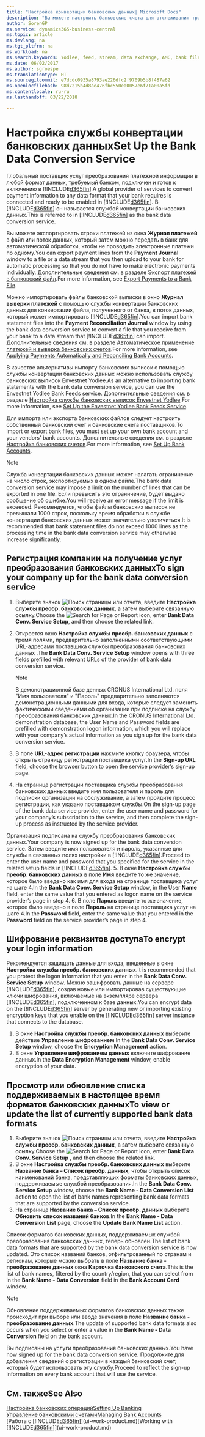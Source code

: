 ```yaml
---
title: "Настройка конвертации банковских данных| Microsoft Docs"
description: "Вы можете настроить банковские счета для отслеживания транзакций и импорта или экспорта банковских выписок, таких как Yodlee."
author: SorenGP
ms.service: dynamics365-business-central
ms.topic: article
ms.devlang: na
ms.tgt_pltfrm: na
ms.workload: na
ms.search.keywords: Yodlee, feed, stream, data exchange, AMC, bank file import, bank file export, re-export, bank transfer, AMC, bank data conversion service, funds transfer
ms.date: 06/02/2017
ms.author: sgroespe
ms.translationtype: HT
ms.sourcegitcommit: e7dcdc0935a8793ae226dfc2f9709b5b8f487a62
ms.openlocfilehash: 98d7215b4d8ae476fbc550ea0057e6f71a00a5fd
ms.contentlocale: ru-ru
ms.lasthandoff: 03/22/2018

---
```

# <a name="set-up-the-bank-data-conversion-service"></a><span data-ttu-id="fa0c2-103">Настройка службы конвертации банковских данных</span><span class="sxs-lookup"><span data-stu-id="fa0c2-103">Set Up the Bank Data Conversion Service</span></span>
<span data-ttu-id="fa0c2-104">Глобальный поставщик услуг преобразования платежной информации в любой формат данных, требуемый банком, подключен и готов к включению в [!INCLUDE[d365fin](includes/d365fin_md.md)].</span><span class="sxs-lookup"><span data-stu-id="fa0c2-104">A global provider of services to convert payment information to any data format that your bank requires is connected and ready to be enabled in [!INCLUDE[d365fin](includes/d365fin_md.md)].</span></span> <span data-ttu-id="fa0c2-105">В [!INCLUDE[d365fin](includes/d365fin_md.md)] он называется службой конвертации банковских данных.</span><span class="sxs-lookup"><span data-stu-id="fa0c2-105">This is referred to in [!INCLUDE[d365fin](includes/d365fin_md.md)] as the bank data conversion service.</span></span>

<span data-ttu-id="fa0c2-106">Вы можете экспортировать строки платежей из окна **Журнал платежей** в файл или поток данных, который затем можно передать в банк для автоматической обработки, чтобы не проводить электронные платежи по одному.</span><span class="sxs-lookup"><span data-stu-id="fa0c2-106">You can export payment lines from the **Payment Journal** window to a file or a data stream that you then upload to your bank for automatic processing so that you do not have to make electronic payments individually.</span></span> <span data-ttu-id="fa0c2-107">Дополнительные сведения см. в разделе [Экспорт платежей в банковский файл](payables-how-export-payments-bank-file.md).</span><span class="sxs-lookup"><span data-stu-id="fa0c2-107">For more information, see [Export Payments to a Bank File](payables-how-export-payments-bank-file.md).</span></span>

<span data-ttu-id="fa0c2-108">Можно импортировать файлы банковской выписки в окно **Журнал выверки платежей** с помощью службы конвертации банковских данных для конвертации файла, полученного от банка, в поток данных, который может импортировать [!INCLUDE[d365fin](includes/d365fin_md.md)].</span><span class="sxs-lookup"><span data-stu-id="fa0c2-108">You can import bank statement files into the **Payment Reconciliation Journal** window by using the bank data conversion service to convert a file that you receive from your bank to a data stream that [!INCLUDE[d365fin](includes/d365fin_md.md)] can import.</span></span> <span data-ttu-id="fa0c2-109">Дополнительные сведения см. в разделе [Автоматическое применение платежей и выверка банковских счетов](receivables-apply-payments-auto-reconcile-bank-accounts.md).</span><span class="sxs-lookup"><span data-stu-id="fa0c2-109">For more information, see [Applying Payments Automatically and Reconciling Bank Accounts](receivables-apply-payments-auto-reconcile-bank-accounts.md).</span></span>

<span data-ttu-id="fa0c2-110">В качестве альтернативы импорту банковских выписок с помощью службы конвертации банковских данных можно использовать службу банковских выписок Envestnet Yodlee.</span><span class="sxs-lookup"><span data-stu-id="fa0c2-110">As an alternative to importing bank statements with the bank data conversion service, you can use the Envestnet Yodlee Bank Feeds service.</span></span> <span data-ttu-id="fa0c2-111">Дополнительные сведения см. в разделе [Настройка службы банковских выписок Envestnet Yodlee](bank-how-setup-bank-statement-service.md).</span><span class="sxs-lookup"><span data-stu-id="fa0c2-111">For more information, see [Set Up the Envestnet Yodlee Bank Feeds Service](bank-how-setup-bank-statement-service.md).</span></span>

<span data-ttu-id="fa0c2-112">Для импорта или экспорта банковских файлов следует настроить собственный банковский счет и банковские счета поставщиков.</span><span class="sxs-lookup"><span data-stu-id="fa0c2-112">To import or export bank files, you must set up your own bank account and your vendors' bank accounts.</span></span> <span data-ttu-id="fa0c2-113">Дополнительные сведения см. в разделе [Настройка банковских счетов](bank-how-setup-bank-accounts.md).</span><span class="sxs-lookup"><span data-stu-id="fa0c2-113">For more information, see [Set Up Bank Accounts](bank-how-setup-bank-accounts.md).</span></span>

> [!NOTE]  
>   <span data-ttu-id="fa0c2-114">Служба конвертации банковских данных может налагать ограничение на число строк, экспортируемых в одном файле.</span><span class="sxs-lookup"><span data-stu-id="fa0c2-114">The bank data conversion service may impose a limit on the number of lines that can be exported in one file.</span></span> <span data-ttu-id="fa0c2-115">Если превысить это ограничение, будет выдано сообщение об ошибке.</span><span class="sxs-lookup"><span data-stu-id="fa0c2-115">You will receive an error message if the limit is exceeded.</span></span> <span data-ttu-id="fa0c2-116">Рекомендуется, чтобы файлы банковских выписок не превышали 1000 строк, поскольку время обработки в службе конвертации банковских данных может значительно увеличиться.</span><span class="sxs-lookup"><span data-stu-id="fa0c2-116">It is recommended that bank statement files do not exceed 1000 lines as the processing time in the bank data conversion service may otherwise increase significantly.</span></span>

## <a name="to-sign-your-company-up-for-the-bank-data-conversion-service"></a><span data-ttu-id="fa0c2-117">Регистрация компании на получение услуг преобразования банковских данных</span><span class="sxs-lookup"><span data-stu-id="fa0c2-117">To sign your company up for the bank data conversion service</span></span>
1. <span data-ttu-id="fa0c2-118">Выберите значок ![Поиск страницы или отчета](media/ui-search/search_small.png "Значок поиска страницы или отчета"), введите **Настройка службы преобр. банковских данных**, а затем выберите связанную ссылку.</span><span class="sxs-lookup"><span data-stu-id="fa0c2-118">Choose the ![Search for Page or Report](media/ui-search/search_small.png "Search for Page or Report icon") icon, enter **Bank Data Conv. Service Setup**, and then choose the related link.</span></span>  
2. <span data-ttu-id="fa0c2-119">Откроется окно **Настройка службы преобр. банковских данных** с тремя полями, предварительно заполненными соответствующими URL-адресами поставщика службы преобразования банковских данных .</span><span class="sxs-lookup"><span data-stu-id="fa0c2-119">The **Bank Data Conv. Service Setup** window opens with three fields prefilled with relevant URLs of the provider of bank data conversion service.</span></span>

    > [!NOTE]  
    >   <span data-ttu-id="fa0c2-120">В демонстрационной базе денных CRONUS International Ltd. поля "Имя пользователя" и "Пароль" предварительно заполняются демонстрационными данными для входа, которые следует заменить фактическими сведениями об организации при подписке на службу преобразования банковских данных.</span><span class="sxs-lookup"><span data-stu-id="fa0c2-120">In the CRONUS International Ltd. demonstration database, the User Name and Password fields are prefilled with demonstration logon information, which you will replace with your company’s actual information as you sign up for the bank data conversion service.</span></span>
3. <span data-ttu-id="fa0c2-121">В поле **URL-адрес регистрации** нажмите кнопку браузера, чтобы открыть страницу регистрации поставщика услуг.</span><span class="sxs-lookup"><span data-stu-id="fa0c2-121">In the **Sign-up URL** field, choose the browser button to open the service provider’s sign-up page.</span></span>  
4. <span data-ttu-id="fa0c2-122">На странице регистрации поставщика службы преобразования банковских данных введите имя пользователя и пароль для подписки организации на обслуживание, а затем пройдите процесс регистрации, как указано поставщиком службы.</span><span class="sxs-lookup"><span data-stu-id="fa0c2-122">On the sign-up page of the bank data service provider, enter the user name and password for your company’s subscription to the service, and then complete the sign-up process as instructed by the service provider.</span></span>

  <span data-ttu-id="fa0c2-123">Организация подписана на службу преобразования банковских данных.</span><span class="sxs-lookup"><span data-stu-id="fa0c2-123">Your company is now signed up for the bank data conversion service.</span></span> <span data-ttu-id="fa0c2-124">Затем введите имя пользователя и пароль, указанные для службы в связанных полях настройки в [!INCLUDE[d365fin](includes/d365fin_md.md)].</span><span class="sxs-lookup"><span data-stu-id="fa0c2-124">Proceed to enter the user name and password that you specified for the service in the related setup fields in [!INCLUDE[d365fin](includes/d365fin_md.md)].</span></span>
5. <span data-ttu-id="fa0c2-125">В окне **Настройка службы преобр. банковских данных** в поле **Имя** введите то же значение, которое было введено как имя для входа на странице поставщика услуг на шаге 4.</span><span class="sxs-lookup"><span data-stu-id="fa0c2-125">In the **Bank Data Conv. Service Setup** window, in the User **Name** field, enter the same value that you entered as logon name on the service provider’s page in step 4.</span></span>
6. <span data-ttu-id="fa0c2-126">В поле **Пароль** введите то же значение, которое было введено в поле **Пароль** на странице поставщика услуг на шаге 4.</span><span class="sxs-lookup"><span data-stu-id="fa0c2-126">In the **Password** field, enter the same value that you entered in the **Password** field on the service provider’s page in step 4.</span></span>

## <a name="to-encrypt-your-login-information"></a><span data-ttu-id="fa0c2-127">Шифрование реквизитов доступа</span><span class="sxs-lookup"><span data-stu-id="fa0c2-127">To encrypt your login information</span></span>
<span data-ttu-id="fa0c2-128">Рекомендуется защищать данные для входа, введенные в окне **Настройка службы преобр. банковских данных**.</span><span class="sxs-lookup"><span data-stu-id="fa0c2-128">It is recommended that you protect the logon information that you enter in the **Bank Data Conv. Service Setup** window.</span></span> <span data-ttu-id="fa0c2-129">Можно зашифровать данные на сервере [!INCLUDE[d365fin](includes/d365fin_md.md)], создав новые или импортировав существующие ключи шифрования, включаемые на экземпляре сервера [!INCLUDE[d365fin](includes/d365fin_md.md)], подключенном к базе данных.</span><span class="sxs-lookup"><span data-stu-id="fa0c2-129">You can encrypt data on the [!INCLUDE[d365fin](includes/d365fin_md.md)] server by generating new or importing existing encryption keys that you enable on the [!INCLUDE[d365fin](includes/d365fin_md.md)] server instance that connects to the database.</span></span>

1. <span data-ttu-id="fa0c2-130">В окне **Настройка службы преобр. банковских данных** выберите действие **Управление шифрованием**.</span><span class="sxs-lookup"><span data-stu-id="fa0c2-130">In the **Bank Data Conv. Service Setup** window, choose the **Encryption Management** action.</span></span>
2. <span data-ttu-id="fa0c2-131">В окне **Управление шифрованием данных** включите шифрование данных.</span><span class="sxs-lookup"><span data-stu-id="fa0c2-131">In the **Data Encryption Management** window, enable encryption of your data.</span></span>

## <a name="to-view-or-update-the-list-of-currently-supported-bank-data-formats"></a><span data-ttu-id="fa0c2-132">Просмотр или обновление списка поддерживаемых в настоящее время форматов банковских данных</span><span class="sxs-lookup"><span data-stu-id="fa0c2-132">To view or update the list of currently supported bank data formats</span></span>
1. <span data-ttu-id="fa0c2-133">Выберите значок ![Поиск страницы или отчета](media/ui-search/search_small.png "Значок поиска страницы или отчета"), введите **Настройка службы преобр. банковских данных**, а затем выберите связанную ссылку.</span><span class="sxs-lookup"><span data-stu-id="fa0c2-133">Choose the ![Search for Page or Report](media/ui-search/search_small.png "Search for Page or Report icon") icon, enter **Bank Data Conv. Service Setup** , and then choose the related link.</span></span>
2. <span data-ttu-id="fa0c2-134">В окне **Настройка службы преобр. банковских данных** выберите **Название банка – Список преобр. данных**, чтобы открыть список наименований банка, представляющих форматы банковских данных, поддерживаемые службой преобразования.</span><span class="sxs-lookup"><span data-stu-id="fa0c2-134">In the **Bank Data Conv. Service Setup** window, choose the **Bank Name - Data Conversion List** action to open the list of bank names representing bank data formats that are supported by the conversion service.</span></span>
3. <span data-ttu-id="fa0c2-135">На странице **Название банка – Список преобр. данных** выберите **Обновить список названий банков**.</span><span class="sxs-lookup"><span data-stu-id="fa0c2-135">In the **Bank Name - Data Conversion List** page, choose the **Update Bank Name List** action.</span></span>

<span data-ttu-id="fa0c2-136">Список форматов банковских данных, поддерживаемых службой преобразования банковских данных, теперь обновлен.</span><span class="sxs-lookup"><span data-stu-id="fa0c2-136">The list of bank data formats that are supported by the bank data conversion service is now updated.</span></span> <span data-ttu-id="fa0c2-137">Это список названий банков, отфильтрованный по странам и регионам, которые можно выбрать в поле **Название банка - преобразование данных** окна **Карточка банковского счета**.</span><span class="sxs-lookup"><span data-stu-id="fa0c2-137">This is the list of bank names, filtered by the country/region, that you can select from in the **Bank Name - Data Conversion** field in the **Bank Account Card** window.</span></span>

> [!NOTE]  
>   <span data-ttu-id="fa0c2-138">Обновление поддерживаемых форматов банковских данных также происходит при выборе или вводе значения в поле **Название банка - преобразование данных**.</span><span class="sxs-lookup"><span data-stu-id="fa0c2-138">The update of supported bank data formats also occurs when you select or enter a value in the **Bank Name - Data Conversion** field on the bank account.</span></span>

<span data-ttu-id="fa0c2-139">Вы подписаны на услуги преобразования банковских данных.</span><span class="sxs-lookup"><span data-stu-id="fa0c2-139">You have now signed up for the bank data conversion service.</span></span> <span data-ttu-id="fa0c2-140">Продолжите для добавления сведений о регистрации в каждый банковский счет, который будет использовать эту службу.</span><span class="sxs-lookup"><span data-stu-id="fa0c2-140">Proceed to reflect the sign-up information on every bank account that will use the service.</span></span>

## <a name="see-also"></a><span data-ttu-id="fa0c2-141">См. также</span><span class="sxs-lookup"><span data-stu-id="fa0c2-141">See Also</span></span>
[<span data-ttu-id="fa0c2-142">Настройка банковских операций</span><span class="sxs-lookup"><span data-stu-id="fa0c2-142">Setting Up Banking</span></span>](bank-setup-banking.md)  
[<span data-ttu-id="fa0c2-143">Управление банковскими счетами</span><span class="sxs-lookup"><span data-stu-id="fa0c2-143">Managing Bank Accounts</span></span>](bank-manage-bank-accounts.md)  
<span data-ttu-id="fa0c2-144">[Работа с [!INCLUDE[d365fin](includes/d365fin_md.md)]](ui-work-product.md)</span><span class="sxs-lookup"><span data-stu-id="fa0c2-144">[Working with [!INCLUDE[d365fin](includes/d365fin_md.md)]](ui-work-product.md)</span></span>

